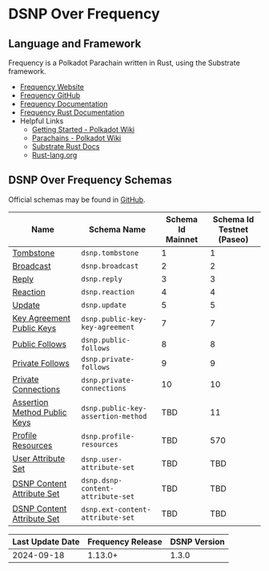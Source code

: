 # DSNP Over Frequency

## Language and Framework
Frequency is a Polkadot Parachain written in Rust, using the Substrate framework.

- [Frequency Website](https://www.frequency.xyz)
- [Frequency GitHub](https://github.com/LibertyDSNP/frequency)
- [Frequency Documentation](https://docs.frequency.xyz)
- [Frequency Rust Documentation](https://frequency-chain.github.io/frequency/)
- Helpful Links
  - [Getting Started - Polkadot Wiki](https://wiki.polkadot.network/docs/getting-started)
  - [Parachains - Polkadot Wiki](https://wiki.polkadot.network/docs/learn-parachains)
  - [Substrate Rust Docs](https://paritytech.github.io/substrate/master/)
  - [Rust-lang.org](https://www.rust-lang.org/)


## DSNP Over Frequency Schemas
Official schemas may be found in [GitHub](https://github.com/LibertyDSNP/schemas).

<!-- These ids are duplicated here for quick reference. -->

| Name | Schema Name | Schema Id Mainnet | Schema Id Testnet (Paseo) |
| --- | --- | --- | --- |
| [Tombstone](./Publishing.md) | `dsnp.tombstone` | 1 | 1 |
| [Broadcast](./Publishing.md) | `dsnp.broadcast` | 2 | 2 |
| [Reply](./Publishing.md) | `dsnp.reply` | 3 | 3 |
| [Reaction](./Publishing.md)| `dsnp.reaction` | 4 | 4 |
| [Update](./Publishing.md)| `dsnp.update` | 5 | 5 |
| [Key Agreement Public Keys](./UserData.md)| `dsnp.public-key-key-agreement` | 7 | 7 |
| [Public Follows](./UserData.md)| `dsnp.public-follows` | 8 | 8 |
| [Private Follows](./UserData.md) | `dsnp.private-follows` | 9 | 9 |
| [Private Connections](./UserData.md) | `dsnp.private-connections` | 10 | 10 |
| [Assertion Method Public Keys](./UserData.md) | `dsnp.public-key-assertion-method` | TBD | 11 |
| [Profile Resources](./UserData.md) | `dsnp.profile-resources` | TBD | 570 |
| [User Attribute Set](./Publishing.md) | `dsnp.user-attribute-set` | TBD | TBD |
| [DSNP Content Attribute Set](./Publishing.md) | `dsnp.dsnp-content-attribute-set` | TBD | TBD |
| [DSNP Content Attribute Set](./Publishing.md) | `dsnp.ext-content-attribute-set` | TBD | TBD |

<!--
### Obsolete

| Name | Mainnet Block Obsoleted | Schema Id Mainnet | Schema Id Testnet (Paseo) |
| --- | --- | --- | --- |
| TBD | TBD | 0 | 0 |

-->

<!--- Uncomment for pre-release changes
## Prerelease Changelog

- [DIP-###](https://github.com/LibertyDSNP/spec/issues/###)

--->

| Last Update Date | Frequency Release | DSNP Version |
| --- | --- | --- |
| 2024-09-18 | 1.13.0+ | 1.3.0 |
